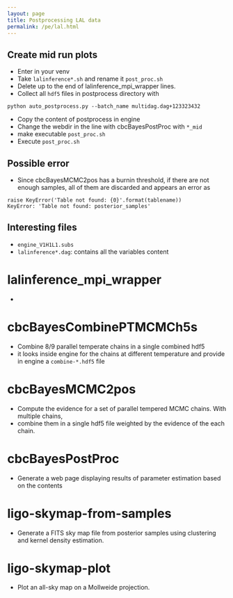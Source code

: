 ```yaml
---
layout: page
title: Postprocessing LAL data
permalink: /pe/lal.html
---
```



## Create mid run plots
- Enter in your venv
- Take `lalinference*.sh` and rename it `post_proc.sh`
- Delete up to the end of lalinference_mpi_wrapper lines. 
- Collect all `hdf5` files in postprocess directory with 
```
python auto_postprocess.py --batch_name multidag.dag+123323432
```
- Copy the content of postprocess in engine
- Change the webdir in the line with cbcBayesPostProc with `*_mid`
- make executable `post_proc.sh`
- Execute `post_proc.sh`

##  Possible error
- Since cbcBayesMCMC2pos has a burnin threshold, if there are not enough samples, all of them are discarded 
and appears an error as 
```
raise KeyError('Table not found: {0}'.format(tablename))
KeyError: 'Table not found: posterior_samples'
```

## Interesting files
- `engine_V1H1L1.subs`
- `lalinference*.dag`: contains all the variables content  


# lalinference_mpi_wrapper
-
# cbcBayesCombinePTMCMCh5s
- Combine 8/9 parallel temperate chains in a single combined hdf5
- it looks inside engine for the chains at different temperature and provide in engine a `combine-*.hdf5` file
# cbcBayesMCMC2pos 
- Compute the evidence for a set of parallel tempered MCMC chains. With multiple chains, 
- combine them in a single hdf5 file weighted by the evidence of the each chain.
# cbcBayesPostProc
- Generate a web page displaying results of parameter estimation based on the contents
# ligo-skymap-from-samples
- Generate a FITS sky map file from posterior samples using clustering and kernel density estimation.
# ligo-skymap-plot
- Plot an all-sky map on a Mollweide projection.  
